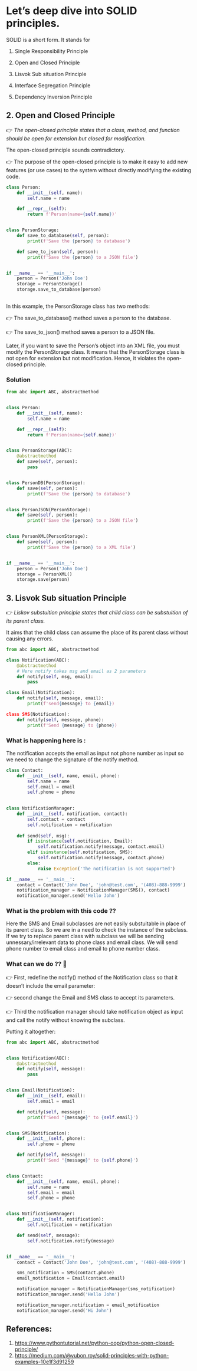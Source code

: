 # Let’s deep dive into SOLID principles. 

SOLID is a short form. It stands for

1. Single Responsibility Principle

2. Open and Closed Principle

3. Lisvok Sub situation Principle

4. Interface Segregation Principle

5. Dependency Inversion Principle

## 2. Open and Closed Principle

👉 *The open-closed principle states that a class, method, and function should be open for extension but closed for modification.*

The open-closed principle sounds contradictory.

👉 The purpose of the open-closed principle is to make it easy to add new features (or use cases) to the system without directly modifying the existing code.

```python
class Person:
    def __init__(self, name):
        self.name = name

    def __repr__(self):
        return f'Person(name={self.name})'


class PersonStorage:
    def save_to_database(self, person):
        print(f'Save the {person} to database')

    def save_to_json(self, person):
        print(f'Save the {person} to a JSON file')


if __name__ == '__main__':
    person = Person('John Doe')
    storage = PersonStorage()
    storage.save_to_database(person)
    
 ```
 
In this example, the PersonStorage class has two methods:

👉 The save_to_database() method saves a person to the database.

👉 The save_to_json() method saves a person to a JSON file.

Later, if you want to save the Person’s object into an XML file, you must modify the PersonStorage class. It means that the PersonStorage class is not open for extension but not modification. Hence, it violates the open-closed principle.

### Solution 

```python
from abc import ABC, abstractmethod


class Person:
    def __init__(self, name):
        self.name = name

    def __repr__(self):
        return f'Person(name={self.name})'


class PersonStorage(ABC):
    @abstractmethod
    def save(self, person):
        pass


class PersonDB(PersonStorage):
    def save(self, person):
        print(f'Save the {person} to database')


class PersonJSON(PersonStorage):
    def save(self, person):
        print(f'Save the {person} to a JSON file')


class PersonXML(PersonStorage):
    def save(self, person):
        print(f'Save the {person} to a XML file')


if __name__ == '__main__':
    person = Person('John Doe')
    storage = PersonXML()
    storage.save(person)
```

## 3. Lisvok Sub situation Principle

👉 *Liskov substuition principle states that child class can be substuition of its parent class.*

It aims that the child class can assume the place of its parent class without causing any errors.

```python
from abc import ABC, abstractmethod

class Notification(ABC):
    @abstractmethod
    # Here notify takes msg and email as 2 parameters 
    def notify(self, msg, email):
        pass

class Email(Notification):
    def notify(self, message, email):
        print(f'send{message} to {email})

class SMS(Notification):
    def notify(self, message, phone):
        print(f'Send {message} to {phone})

```


### What is happening here is : 

The notification accepts the email as input not phone number as input so we need to change the signature of the notify method.

```python
class Contact:
    def __init__(self, name, email, phone):
        self.name = name
        self.email = email
        self.phone = phone
    

class NotificationManager:
    def __init__(self, notification, contact):
        self.contact = contact
        self.notification = notification
    
    def send(self, msg):
        if isinstance(self.notification, Email):
            self.notification.notify(message, contact.email)
        elif isinstance(self.notification, SMS):
            self.notification.notify(message, contact.phone)
        else:
            raise Exception('The notification is not supported')

if __name__ == '__main__':
    contact = Contact('John Doe', 'john@test.com', '(408)-888-9999')
    notification_manager = NotificationManager(SMS(), contact)
    notification_manager.send('Hello John')

```


### What is the problem with this code ??

Here the SMS and Email subclasses are not easily substuitable in place of its parent class. So we are in a need to check the instance of the subclass.
If we try to replace parent class with subclass we will be sending unnessary/irrelevant data to phone class and email class.
We will send phone number to email class and email to phone number class.


### What can we do ?? 🤔 

👉 First, redefine the notify() method of the Notification class so that it doesn’t include the email parameter:

👉 second change the Email and SMS class to accept its parameters.

👉 Third the notification manager should take notification object as input and call the notify without knowing the subclass.


Putting it altogether:

```python 
from abc import ABC, abstractmethod


class Notification(ABC):
    @abstractmethod
    def notify(self, message):
        pass


class Email(Notification):
    def __init__(self, email):
        self.email = email

    def notify(self, message):
        print(f'Send "{message}" to {self.email}')


class SMS(Notification):
    def __init__(self, phone):
        self.phone = phone

    def notify(self, message):
        print(f'Send "{message}" to {self.phone}')


class Contact:
    def __init__(self, name, email, phone):
        self.name = name
        self.email = email
        self.phone = phone


class NotificationManager:
    def __init__(self, notification):
        self.notification = notification

    def send(self, message):
        self.notification.notify(message)


if __name__ == '__main__':
    contact = Contact('John Doe', 'john@test.com', '(408)-888-9999')

    sms_notification = SMS(contact.phone)
    email_notification = Email(contact.email)

    notification_manager = NotificationManager(sms_notification)
    notification_manager.send('Hello John')

    notification_manager.notification = email_notification
    notification_manager.send('Hi John')

```

## References:

1. https://www.pythontutorial.net/python-oop/python-open-closed-principle/
2. https://medium.com/@vubon.roy/solid-principles-with-python-examples-10e1f3d91259



    
